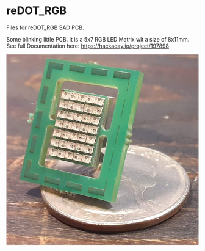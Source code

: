 # reDOT_RGB
Files for reDOT_RGB SAO PCB. 

Some blinking little PCB. It is a 5x7 RGB LED Matrix wit a size of 8x11mm.
See full Documentation here: https://hackaday.io/project/197898

![Image of PCB](images/3.jpg)
